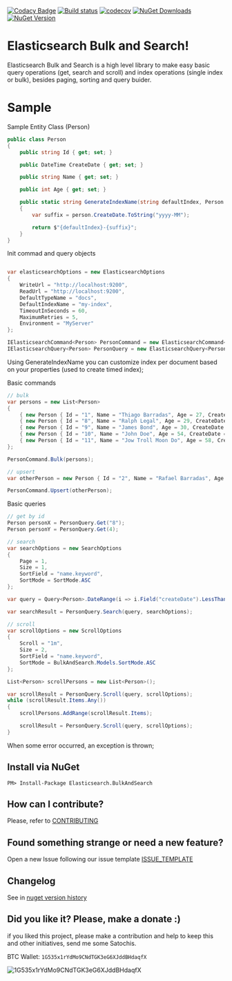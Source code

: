 [![Codacy Badge](https://api.codacy.com/project/badge/Grade/f061fb001de84b57bc382a82e47d7a5e)](https://www.codacy.com/app/ThiagoBarradas/elasticsearch-bulkandsearch-dotnet?utm_source=github.com&amp;utm_medium=referral&amp;utm_content=ThiagoBarradas/elasticsearch-bulkandsearch-dotnet&amp;utm_campaign=Badge_Grade)
[![Build status](https://ci.appveyor.com/api/projects/status/qtmo4o5llnb9o8of/branch/master?svg=true)](https://ci.appveyor.com/project/ThiagoBarradas/elasticsearch-bulkandsearch-dotnet/branch/master)
[![codecov](https://codecov.io/gh/ThiagoBarradas/elasticsearch-bulkandsearch-dotnet/branch/master/graph/badge.svg)](https://codecov.io/gh/ThiagoBarradas/elasticsearch-bulkandsearch-dotnet)
[![NuGet Downloads](https://img.shields.io/nuget/dt/Easy.Elasticsearch.BulkAndSearch.svg)](https://www.nuget.org/packages/Easy.Elasticsearch.BulkAndSearch/)
[![NuGet Version](https://img.shields.io/nuget/v/Easy.Elasticsearch.BulkAndSearch.svg)](https://www.nuget.org/packages/Easy.Elasticsearch.BulkAndSearch/)

# Elasticsearch Bulk and Search!

Elasticsearch Bulk and Search is a high level library to make easy basic query operations (get, search and scroll) and index operations (single index or bulk), besides paging, sorting and query buider.

# Sample

Sample Entity Class (Person)
```c#
public class Person
{
    public string Id { get; set; }

    public DateTime CreateDate { get; set; }

    public string Name { get; set; }

    public int Age { get; set; }

    public static string GenerateIndexName(string defaultIndex, Person person)
    {
        var suffix = person.CreateDate.ToString("yyyy-MM");

        return $"{defaultIndex}-{suffix}";
    }
}
```

Init commad and query objects
```c#

var elasticsearchOptions = new ElasticsearchOptions
{
    WriteUrl = "http://localhost:9200",
    ReadUrl = "http://localhost:9200",
    DefaultTypeName = "docs",
    DefaultIndexName = "my-index",
    TimeoutInSeconds = 60,
    MaximumRetries = 5,
    Environment = "MyServer"
};

IElasticsearchCommand<Person> PersonCommand = new ElasticsearchCommand<Person>(elasticsearchOptions, Person.GenerateIndexName);
IElasticsearchQuery<Person> PersonQuery = new ElasticsearchQuery<Person>(elasticsearchOptions);

```

Using GenerateIndexName you can customize index per document based on your properties (used to create timed index);

Basic commands
```c#
// bulk
var persons = new List<Person>
{
    { new Person { Id = "1", Name = "Thiago Barradas", Age = 27, CreateDate = new DateTime(2019, 01, 01) } },
    { new Person { Id = "8", Name = "Ralph Legal", Age = 29, CreateDate = new DateTime(2018, 12, 01) } },
    { new Person { Id = "9", Name = "James Bond", Age = 30, CreateDate = new DateTime(2018, 12, 10) } },
    { new Person { Id = "10", Name = "John Doe", Age = 54, CreateDate = new DateTime(2018, 11, 01) } },
    { new Person { Id = "11", Name = "Jow Troll Moon Do", Age = 58, CreateDate = new DateTime(2018, 05, 25) } }
};

PersonCommand.Bulk(persons);

// upsert
var otherPerson = new Person { Id = "2", Name = "Rafael Barradas", Age = 25, CreateDate = new DateTime(2018, 12, 01) };

PersonCommand.Upsert(otherPerson);
```

Basic queries
```c#
// get by id 
Person personX = PersonQuery.Get("8");
Person personY = PersonQuery.Get(4);

// search 
var searchOptions = new SearchOptions
{
    Page = 1,
    Size = 1,
    SortField = "name.keyword",
    SortMode = SortMode.ASC
};

var query = Query<Person>.DateRange(i => i.Field("createDate").LessThan("2018-12-01"));

var searchResult = PersonQuery.Search(query, searchOptions);

// scroll
var scrollOptions = new ScrollOptions
{
    Scroll = "1m",
    Size = 2,
    SortField = "name.keyword",
    SortMode = BulkAndSearch.Models.SortMode.ASC
};

List<Person> scrollPersons = new List<Person>();

var scrollResult = PersonQuery.Scroll(query, scrollOptions);
while (scrollResult.Items.Any())
{
    scrollPersons.AddRange(scrollResult.Items);

    scrollResult = PersonQuery.Scroll(query, scrollOptions);
}
```

When some error occurred, an exception is thrown;

## Install via NuGet

```
PM> Install-Package Elasticsearch.BulkAndSearch
```

## How can I contribute?
Please, refer to [CONTRIBUTING](.github/CONTRIBUTING.md)

## Found something strange or need a new feature?
Open a new Issue following our issue template [ISSUE_TEMPLATE](.github/ISSUE_TEMPLATE.md)

## Changelog
See in [nuget version history](https://www.nuget.org/packages/Elasticsearch.BulkAndSearch)

## Did you like it? Please, make a donate :)

if you liked this project, please make a contribution and help to keep this and other initiatives, send me some Satochis.

BTC Wallet: `1G535x1rYdMo9CNdTGK3eG6XJddBHdaqfX`

![1G535x1rYdMo9CNdTGK3eG6XJddBHdaqfX](https://i.imgur.com/mN7ueoE.png)
